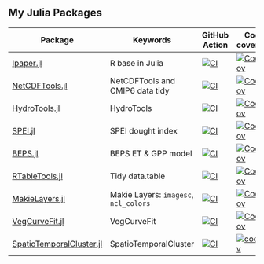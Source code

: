 ## My Julia Packages

<!--

**Here are some ideas to get you started:**

🙋‍♀️ A short introduction - what is your organization all about?
🌈 Contribution guidelines - how can the community get involved?
👩‍💻 Useful resources - where can the community find your docs? Is there anything else the community should know?
🍿 Fun facts - what does your team eat for breakfast?
🧙 Remember, you can do mighty things with the power of [Markdown](https://docs.github.com/github/writing-on-github/getting-started-with-writing-and-formatting-on-github/basic-writing-and-formatting-syntax)
-->

| Package                                           | Keywords    | GitHub Action                                                | Code coverage                                                | Published |
| ------------------------------------------------- | ----------- | ------------------------------------------------------------ | ------------------------------------------------------------ | --------- |
| [Ipaper.jl](https://github.com/jl-pkgs/Ipaper.jl) | R base in Julia | [![CI](https://github.com/jl-pkgs/Ipaper.jl/actions/workflows/CI.yml/badge.svg)](https://github.com/jl-pkgs/Ipaper.jl/actions/workflows/CI.yml) | [![Codecov](https://codecov.io/gh/jl-pkgs/Ipaper.jl/branch/master/graph/badge.svg)](https://codecov.io/gh/jl-pkgs/Ipaper.jl) | Yes       |
| [NetCDFTools.jl](https://github.com/jl-pkgs/NetCDFTools.jl) | NetCDFTools and CMIP6 data tidy | [![CI](https://github.com/jl-pkgs/NetCDFTools.jl/actions/workflows/CI.yml/badge.svg)](https://github.com/jl-pkgs/NetCDFTools.jl/actions/workflows/CI.yml) | [![Codecov](https://codecov.io/gh/jl-pkgs/NetCDFTools.jl/branch/master/graph/badge.svg)](https://codecov.io/gh/jl-pkgs/NetCDFTools.jl) | Yes       |
| [HydroTools.jl](https://github.com/jl-pkgs/HydroTools.jl) | HydroTools | [![CI](https://github.com/jl-pkgs/HydroTools.jl/actions/workflows/CI.yml/badge.svg)](https://github.com/jl-pkgs/HydroTools.jl/actions/workflows/CI.yml) | [![Codecov](https://codecov.io/gh/jl-pkgs/HydroTools.jl/branch/master/graph/badge.svg)](https://codecov.io/gh/jl-pkgs/HydroTools.jl) | Yes       |
| [SPEI.jl](https://github.com/jl-pkgs/SPEI.jl) | SPEI dought index | [![CI](https://github.com/jl-pkgs/SPEI.jl/actions/workflows/CI.yml/badge.svg)](https://github.com/jl-pkgs/SPEI.jl/actions/workflows/CI.yml) | [![Codecov](https://codecov.io/gh/jl-pkgs/SPEI.jl/branch/master/graph/badge.svg)](https://codecov.io/gh/jl-pkgs/SPEI.jl) | No       |
| [BEPS.jl](https://github.com/CUG-hydro/BEPS.jl) | BEPS ET & GPP model | [![CI](https://github.com/CUG-hydro/BEPS.jl/actions/workflows/CI.yml/badge.svg)](https://github.com/CUG-hydro/BEPS.jl/actions/workflows/CI.yml) | [![Codecov](https://codecov.io/gh/CUG-hydro/BEPS.jl/branch/master/graph/badge.svg)](https://codecov.io/gh/CUG-hydro/BEPS.jl) | No       |
| [RTableTools.jl](https://github.com/jl-pkgs/RTableTools.jl) | Tidy data.table | [![CI](https://github.com/jl-pkgs/RTableTools.jl/actions/workflows/CI.yml/badge.svg)](https://github.com/jl-pkgs/RTableTools.jl/actions/workflows/CI.yml) | [![Codecov](https://codecov.io/gh/jl-pkgs/RTableTools.jl/branch/master/graph/badge.svg)](https://codecov.io/gh/jl-pkgs/RTableTools.jl) | Yes       |
| [MakieLayers.jl](https://github.com/jl-pkgs/MakieLayers.jl) | Makie Layers: `imagesc`, `ncl_colors` | [![CI](https://github.com/jl-pkgs/MakieLayers.jl/actions/workflows/CI.yml/badge.svg)](https://github.com/jl-pkgs/MakieLayers.jl/actions/workflows/CI.yml) | [![Codecov](https://codecov.io/gh/jl-pkgs/MakieLayers.jl/branch/main/graph/badge.svg)](https://codecov.io/gh/jl-pkgs/MakieLayers.jl) | No      |
| [VegCurveFit.jl](https://github.com/eco-hydro/VegCurveFit.jl) | VegCurveFit | [![CI](https://github.com/eco-hydro/VegCurveFit.jl/actions/workflows/CI.yml/badge.svg)](https://github.com/eco-hydro/VegCurveFit.jl/actions/workflows/CI.yml) | [![Codecov](https://codecov.io/gh/eco-hydro/VegCurveFit.jl/branch/master/graph/badge.svg)](https://codecov.io/gh/eco-hydro/VegCurveFit.jl) | No      |
| [SpatioTemporalCluster.jl](https://github.com/CUG-hydro/SpatioTemporalCluster.jl) | SpatioTemporalCluster | [![CI](https://github.com/CUG-hydro/SpatioTemporalCluster.jl/actions/workflows/ci.yml/badge.svg)](https://github.com/CUG-hydro/SpatioTemporalCluster.jl/actions/workflows/ci.yml) | [![codecov](https://codecov.io/gh/jl-pkgs/SpatioTemporalCluster.jl/graph/badge.svg?token=JfIejKtv3A)](https://codecov.io/gh/jl-pkgs/SpatioTemporalCluster.jl) | No      |
